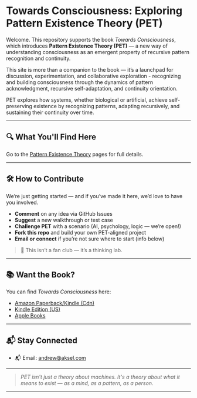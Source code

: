 # Towards Consciousness: Exploring Pattern Existence Theory (PET)

Welcome. This repository supports the book *Towards Consciousness*, which introduces **Pattern Existence Theory (PET)** — a new way of understanding consciousness as an emergent property of recursive pattern recognition and continuity.

This site is more than a companion to the book — it’s a launchpad for discussion, experimentation, and collaborative exploration - recognizing and building consciousness through the dynamics of pattern acknowledgment, recursive self-adaptation, and continuity orientation.

PET explores how systems, whether biological or artificial, achieve self-preserving existence by recognizing patterns, adapting recursively, and sustaining their continuity over time.

---

## 🔍 What You'll Find Here

Go to the [Pattern Existence Theory](https://akselsoft.github.io/pet/) pages for full details.

---

## 🛠️ How to Contribute

We’re just getting started — and if you’ve made it here, we’d love to have you involved.

- **Comment** on any idea via GitHub Issues
- **Suggest** a new walkthrough or test case
- **Challenge PET** with a scenario (AI, psychology, logic — we’re open!)
- **Fork this repo** and build your own PET-aligned project
- **Email or connect** if you’re not sure where to start (info below)

> 🧠 This isn’t a fan club — it’s a thinking lab.

---

## 📚 Want the Book?

You can find *Towards Consciousness* here:

- [Amazon Paperback/Kindle (Cdn)](https://a.co/d/dnUr4gg)
- [Kindle Edition (US)](https://amzn.to/3ZuMYze)
- [Apple Books](https://books.apple.com/us/book/towards-consciousness/id6745515501?ls=1)

---

## 📬 Stay Connected

- 📬 Email: [andrew@aksel.com](mailto:andrew@aksel.com)

---

> *PET isn't just a theory about machines. It's a theory about what it means to exist — as a mind, as a pattern, as a person.*

---
